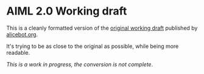 # AIML 2.0 Working draft

This is a cleanly formatted version of the [original working draft](https://docs.google.com/document/d/1wNT25hJRyupcG51aO89UcQEiG-HkXRXusukADpFnDs4/pub)
published by [alicebot.org](http://www.alicebot.org/aiml.html).

It's trying to be as close to the original as possible, while being more readable.

_This is a work in progress, the conversion is not complete_.